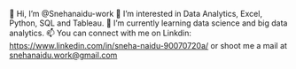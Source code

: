 👋 Hi, I’m @Snehanaidu-work
👀 I’m interested in Data Analytics, Excel, Python, SQL and Tableau.
🌱 I’m currently learning data science and big data analytics.
📫 You can connect with me on Linkdin: https://www.linkedin.com/in/sneha-naidu-90070720a/ or shoot me a mail at snehanaidu.work@gmail.com
